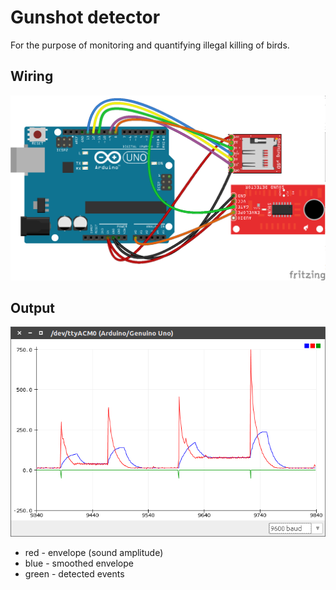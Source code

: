 # Gunshot detector

For the purpose of monitoring and quantifying illegal killing of birds.

## Wiring

![Breadboard view of prototype](https://github.com/udruga-biom/gunshot/blob/master/gunshot_bb.png)

## Output

![Graph of serial output](https://github.com/udruga-biom/gunshot/blob/master/detector_output.png)
* red - envelope (sound amplitude)
* blue - smoothed envelope
* green - detected events
